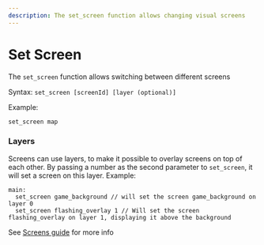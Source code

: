```yaml
---
description: The set_screen function allows changing visual screens
---
```


# Set Screen

The `set_screen` function allows switching between different screens

Syntax: `set_screen [screenId] [layer (optional)]`

Example:

```
set_screen map
```

### Layers

Screens can use layers, to make it possible to overlay screens on top of each other. By passing a number as the second parameter to `set_screen`, it will set a screen on this layer. Example:

```
main:
  set_screen game_background // will set the screen game_background on layer 0
  set_screen flashing_overlay 1 // Will set the screen flashing_overlay on layer 1, displaying it above the background
```

See [Screens guide](../../features/screens.md) for more info
